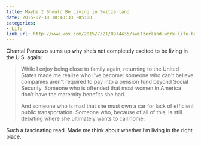 ```yaml
---
title: Maybe I Should Be Living in Switzerland
date: 2015-07-30 18:40:33 -05:00
categories:
- Life
link_url: http://www.vox.com/2015/7/21/8974435/switzerland-work-life-balance
---
```


Chantal Panozzo sums up why she’s not completely excited to be living in the U.S. again:

> While I enjoy being close to family again, returning to the United States made me realize who I've become: someone who can't believe companies aren't required to pay into a pension fund beyond Social Security. Someone who is offended that most women in America don't have the maternity benefits she had.
> 
> And someone who is mad that she must own a car for lack of efficient public transportation. Someone who, because of all of this, is still debating where she ultimately wants to call home.

Such a fascinating read. Made me think about whether I’m living in the right place.

